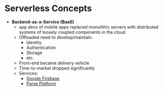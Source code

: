 # Serverless Concepts

* **Backend-as-a-Service \(BaaS\)**
  * app devs of mobile apps replaced monolithic servers with distributed systems of loosely coupled components in the cloud
  * Offloaded need to develop/maintain:
    * Identity
    * Authentication
    * Storage
    * etc.
  * Front-end became delivery vehicle
  * Time-to-market dropped significantly
  * Services:
    * [Google Firebase](https://firebase.google.com/)
    * [Parse Platform](http://parseplatform.org/)



